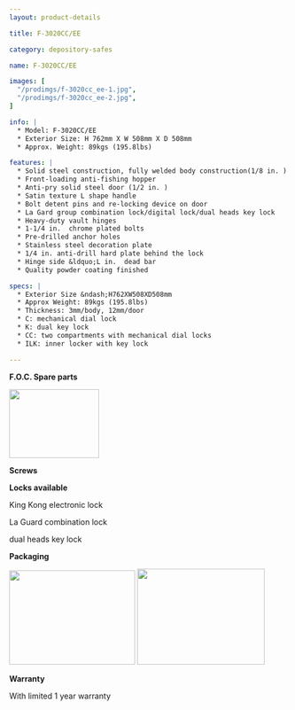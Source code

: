 ```yaml
---
layout: product-details

title: F-3020CC/EE

category: depository-safes

name: F-3020CC/EE

images: [
  "/prodimgs/f-3020cc_ee-1.jpg",
  "/prodimgs/f-3020cc_ee-2.jpg",
]

info: |
  * Model: F-3020CC/EE
  * Exterior Size: H 762mm X W 508mm X D 508mm
  * Approx. Weight: 89kgs (195.8lbs)

features: |
  * Solid steel construction, fully welded body construction(1/8 in. )
  * Front-loading anti-fishing hopper
  * Anti-pry solid steel door (1/2 in. )
  * Satin texture L shape handle
  * Bolt detent pins and re-locking device on door
  * La Gard group combination lock/digital lock/dual heads key lock
  * Heavy-duty vault hinges
  * 1-1/4 in.  chrome plated bolts
  * Pre-drilled anchor holes
  * Stainless steel decoration plate
  * 1/4 in. anti-drill hard plate behind the lock
  * Hinge side &ldquo;L in.  dead bar
  * Quality powder coating finished

specs: |
  * Exterior Size &ndash;H762XW508XD508mm
  * Approx Weight: 89kgs (195.8lbs)
  * Thickness: 3mm/body, 12mm/door
  * C: mechanical dial lock
  * K: dual key lock
  * CC: two compartments with mechanical dial locks
  * ILK: inner locker with key lock

---
```


**F.O.C. Spare parts**

<img alt="" src="{IMAGE_CDN}/f-3020cc_ee-3.jpg" style="width: 162px; height: 124px;" />

**Screws**

**Locks available**

King Kong electronic lock

La Guard combination lock

dual heads key lock

**Packaging**

<img alt="" src="{IMAGE_CDN}/f-3020cc_ee-4.jpg" style="width: 227px; height: 170px;" />

<img alt="" src="{IMAGE_CDN}/f-3020cc_ee-5.jpg" style="width: 230px; height: 173px;" />

**Warranty**

With limited 1 year warranty
